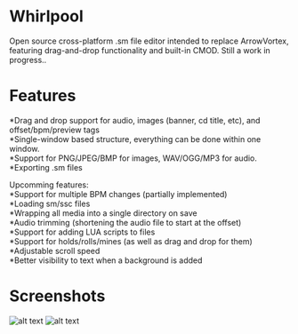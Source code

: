 # Whirlpool
Open source cross-platform .sm file editor intended to replace ArrowVortex, featuring drag-and-drop functionality and built-in CMOD. Still a work in progress..

# Features
*Drag and drop support for audio, images (banner, cd title, etc), and offset/bpm/preview tags<br>
*Single-window based structure, everything can be done within one window.<br>
*Support for PNG/JPEG/BMP for images, WAV/OGG/MP3 for audio.<br>
*Exporting .sm files<br>

Upcomming features:<br>
*Support for multiple BPM changes (partially implemented)<br>
*Loading sm/ssc files<br>
*Wrapping all media into a single directory on save<br>
*Audio trimming (shortening the audio file to start at the offset)<br>
*Support for adding LUA scripts to files<br>
*Support for holds/rolls/mines (as well as drag and drop for them)<br>
*Adjustable scroll speed<br>
*Better visibility to text when a background is added

# Screenshots

![alt text](https://github.com/jheller9/Whirlpool/blob/master/whirlpool1.png?raw=true)
![alt text](https://github.com/jheller9/Whirlpool/blob/master/whirlpool2.png?raw=true)
